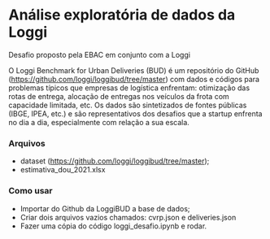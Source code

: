 # Análise exploratória de dados da Loggi

Desafio proposto pela EBAC em conjunto com a Loggi

O Loggi Benchmark for Urban Deliveries (BUD) é um repositório do GitHub (https://github.com/loggi/loggibud/tree/master) com dados e códigos para problemas típicos que empresas de logística enfrentam: otimização das rotas de entrega, alocação de entregas nos veículos da frota com capacidade limitada, etc. Os dados são sintetizados de fontes públicas (IBGE, IPEA, etc.) e são representativos dos desafios que a startup enfrenta no dia a dia, especialmente com relação a sua escala.

### Arquivos
- dataset (https://github.com/loggi/loggibud/tree/master);
- estimativa_dou_2021.xlsx

### Como usar
- Importar do Github da LoggiBUD a base de dados;
- Criar dois arquivos vazios chamados: cvrp.json e deliveries.json
- Fazer uma cópia do código loggi_desafio.ipynb e rodar.
